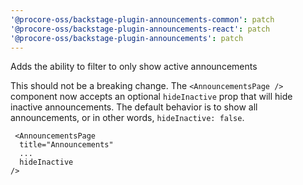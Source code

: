 ```yaml
---
'@procore-oss/backstage-plugin-announcements-common': patch
'@procore-oss/backstage-plugin-announcements-react': patch
'@procore-oss/backstage-plugin-announcements': patch
---
```


Adds the ability to filter to only show active announcements

This should not be a breaking change. The `<AnnouncementsPage />` component now accepts an optional `hideInactive` prop that will hide inactive announcements. The default behavior is to show all announcements, or in other words, `hideInactive: false`.

```tsx
 <AnnouncementsPage
  title="Announcements"
  ...
  hideInactive
/>
```

